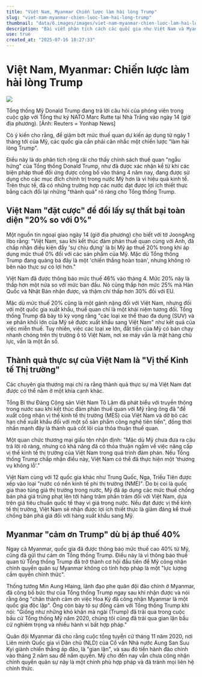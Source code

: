 ```yaml
---
title: "Việt Nam, Myanmar Chiến lược làm hài lòng Trump"
slug: "viet-nam-myanmar-chien-luoc-lam-hai-long-trump"
thumbnail: "data/6.images/images/viet-nam-myanmar-chien-luoc-lam-hai-long-trump.webp"
description: "Bài viết phân tích cách các quốc gia như Việt Nam và Myanmar đang áp dụng chiến lược làm hài lòng cựu Tổng thống Mỹ Donald Trump để đạt được lợi ích thương mại hoặc công nhận chính trị, ngay cả khi phải đối mặt với mức thuế quan cao. Bài viết nhấn mạnh lợi ích tiềm năng của Việt Nam về vị thế kinh tế thị trường và việc chính quyền quân sự Myanmar tìm kiếm sự hợp pháp."
use: true
created_at: "2025-07-16 18:27:33"
---
```


# Việt Nam, Myanmar: Chiến lược làm hài lòng Trump

![](/images/20250716-00000008-cnippou-000-1-view.webp)

Tổng thống Mỹ Donald Trump đang trả lời câu hỏi của phóng viên trong cuộc gặp với Tổng thư ký NATO Marc Rutte tại Nhà Trắng vào ngày 14 (giờ địa phương). [Ảnh: Reuters = Yonhap News]

Có ý kiến cho rằng, để giảm bớt mức thuế quan dự kiến áp dụng từ ngày 1 tháng tới của Mỹ, các quốc gia cần phải cân nhắc một chiến lược "làm hài lòng Trump".

Điều này là do phân tích rộng rãi cho thấy chính sách thuế quan "ngẫu hứng" của Tổng thống Donald Trump, như đã được xác nhận kể từ khi các biện pháp thuế đối ứng được công bố vào tháng 4 năm nay, đang được sử dụng cho các mục đích chính trị trong nước Mỹ hơn là vì hiệu quả kinh tế. Trên thực tế, đã có những trường hợp các nước đạt được lợi ích thiết thực bằng cách đổi lại những "thành quả" rõ ràng cho Tổng thống Trump.

## Việt Nam "đặt cược" để đổi lấy sự thất bại toàn diện "20% so với 0%"

Một nguồn tin ngoại giao ngày 14 (giờ địa phương) cho biết với tờ JoongAng Ilbo rằng: "Việt Nam, sau khi kết thúc đàm phán thuế quan cùng với Anh, đã chấp nhận điều kiện đầy 'sự chịu đựng' là bị Mỹ áp thuế 20% trong khi áp dụng mức thuế 0% đối với các sản phẩm của Mỹ. Mặc dù Tổng thống Trump đang quảng bá đây là một 'chiến thắng hoàn toàn', nhưng không rõ bên nào thực sự có lợi hơn."

Việt Nam đã được thông báo mức thuế 46% vào tháng 4. Mức 20% này là thấp hơn một nửa so với mức ban đầu. Nó cũng thấp hơn mức 25% mà Hàn Quốc và Nhật Bản nhận được, và thậm chí thấp hơn 30% đối với EU.

Mặc dù mức thuế 20% cũng là một gánh nặng đối với Việt Nam, nhưng đối với một quốc gia xuất khẩu, thuế quan chỉ là một khái niệm tương đối. Tổng thống Trump đã bày tỏ kỳ vọng rằng "các loại xe thể thao đa dụng (SUV) và xe phân khối lớn của Mỹ sẽ được xuất khẩu sang Việt Nam" như kết quả của việc miễn thuế. Tuy nhiên, việc các loại xe lớn, đắt tiền của Mỹ có bán chạy nhanh chóng trên thị trường ô tô Việt Nam, nơi xe máy vẫn là mặt hàng chủ lực, vẫn là một ẩn số.

## Thành quả thực sự của Việt Nam là "Vị thế Kinh tế Thị trường"

Các chuyên gia thương mại chỉ ra rằng thành quả thực sự mà Việt Nam đạt được có thể nằm ở một khía cạnh khác.

Tổng Bí thư Đảng Cộng sản Việt Nam Tô Lâm đã phát biểu với truyền thông trong nước sau khi kết thúc đàm phán thuế quan với Mỹ rằng ông đã "đề xuất công nhận vị thế kinh tế thị trường (MES) của Việt Nam và dỡ bỏ các hạn chế xuất khẩu đối với một số sản phẩm công nghệ tiên tiến", đồng thời nhấn mạnh đây là thành quả cốt lõi của thỏa thuận thuế quan.

Một quan chức thương mại giấu tên nhận định: "Mặc dù Mỹ chưa đưa ra câu trả lời rõ ràng, nhưng có khả năng đã có thỏa thuận ngầm về việc nâng cấp vị thế kinh tế thị trường của Việt Nam trong quá trình đàm phán. Nếu Tổng thống Trump chấp nhận điều này, Việt Nam có thể đã thực hiện một 'thương vụ không lỗ'."

Việt Nam cùng với 12 quốc gia khác như Trung Quốc, Nga, Triều Tiên được xếp vào loại "nước có nền kinh tế phi thị trường (NME)". Do bị coi là quốc gia thao túng giá thị trường trong nước, Mỹ đã áp dụng các mức thuế chống bán phá giá trừng phạt lên tới hàng trăm phần trăm đối với Việt Nam, dựa trên giá tiêu chuẩn quốc tế thay vì giá trong nước. Nếu đạt được vị thế kinh tế thị trường, Việt Nam sẽ nhận được lợi ích thiết thực là giảm đáng kể thuế chống bán phá giá đối với hàng xuất khẩu sang Mỹ.

## Myanmar "cảm ơn Trump" dù bị áp thuế 40%

Ngay cả Myanmar, quốc gia đã được thông báo mức thuế cao 40% từ Mỹ, cũng đã gửi thư cảm ơn Tổng thống Trump. Điều này là vì thông báo thuế quan từ Tổng thống Trump đã trở thành cơ hội đầu tiên để Mỹ công nhận chính quyền quân sự Myanmar không có tính hợp pháp là một "lực lượng cầm quyền chính thức".

Thống tướng Min Aung Hlaing, lãnh đạo phe quân đội đảo chính ở Myanmar, đã công bố bức thư của Tổng thống Trump ngay sau khi nhận được và nói rằng ông "chân thành cảm ơn việc Hoa Kỳ đã công nhận Myanmar là một quốc gia độc lập". Ông còn bày tỏ sự đồng cảm với Tổng thống Trump khi nói: "Giống như những khó khăn mà ngài (Trump) đã trải qua trong cuộc bầu cử Tổng thống Mỹ năm 2020, chúng tôi cũng đã trải qua gian lận bầu cử nghiêm trọng và nhiều hành vi bất hợp pháp."

Quân đội Myanmar đã cho rằng cuộc tổng tuyển cử tháng 11 năm 2020, nơi Liên minh Quốc gia vì Dân chủ (NLD) của Cố vấn Nhà nước Aung San Suu Kyi giành chiến thắng áp đảo, là "gian lận", và sau đó tiến hành đảo chính vào tháng 2 năm sau để nắm quyền. Mỹ cho đến nay vẫn chưa công nhận chính quyền quân sự này là một chính phủ hợp pháp và đã tránh mọi liên hệ chính thức.